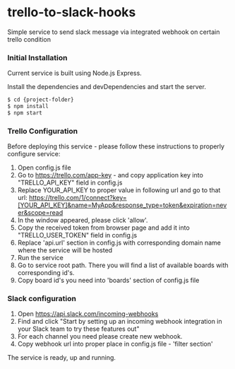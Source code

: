 # trello-to-slack-hooks
Simple service to send slack message via integrated webhook on certain trello condition

### Initial Installation

Current service is built using Node.js Express.

Install the dependencies and devDependencies and start the server.

```sh
$ cd {project-folder}
$ npm install
$ npm start
```

### Trello Configuration

Before deploying this service - please follow these instructions to properly configure service:

1. Open config.js file
2. Go to https://trello.com/app-key - and copy application key into "TRELLO_API_KEY" field in config.js
3. Replace YOUR_API_KEY to proper value in following url and go to that url: https://trello.com/1/connect?key=[YOUR_API_KEY]&name=MyApp&response_type=token&expiration=never&scope=read
4. In the window appeared, please click 'allow'.
5. Copy the received token from browser page and add it into "TRELLO_USER_TOKEN" field in config.js
5. Replace 'api.url' section in config.js with corresponding domain name where the service will be hosted
6. Run the service
7. Go to service root path. There you will find a list of available boards with corresponding id's.
8. Copy board id's you need into 'boards' section of config.js file

### Slack configuration

1. Open https://api.slack.com/incoming-webhooks
2. Find and click "Start by setting up an incoming webhook integration in your Slack team to try these features out"
3. For each channel you need please create new webhook.
4. Copy webhook url into proper place in config.js file - 'filter section'


The service is ready, up and running.

